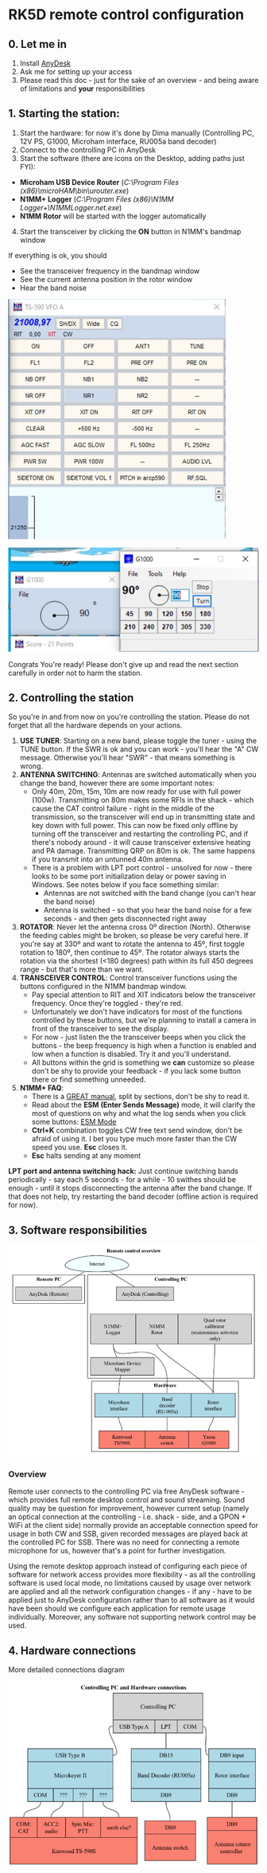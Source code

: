 # RK5D remote control configuration

## 0. Let me in
1. Install [AnyDesk](https://anydesk.com)
2. Ask me for setting up your access
3. Please read this doc - just for the sake of an overview - and being aware of limitations and **your** responsibilities
   
## 1. Starting the station:
1. Start the hardware: for now it's done by Dima manually (Controlling PC, 12V PS, G1000, Microham interface, RU005a band decoder)
2. Connect to the controlling PC in AnyDesk
3. Start the software (there are icons on the Desktop, adding paths just FYI):
- **Microham USB Device Router** (*C:\Program Files (x86)\microHAM\bin\urouter.exe*)
- **N1MM+ Logger** (*C:\Program Files (x86)\N1MM Logger+\N1MMLogger.net.exe*)
- **N1MM Rotor** will be started with the logger automatically
4. Start the transceiver by clicking the **ON** button in N1MM's bandmap window

If everything is ok, you should
- See the transceiver frequency in the bandmap window
- See the current antenna position in the rotor window
- Hear the band noise

![bandmap](bandmap.png)

![bandmap](rotor.png)

Congrats You're ready! Please don't give up and read the next section carefully in order not to harm the station.

## 2. Controlling the station
So you're in and from now on you're controlling the station. Please do not forget that all the hardware depends on your actions.
1. **USE TUNER**: Starting on a new band, please toggle the tuner - using the TUNE button. If the SWR is ok and you can work - you'll hear the "A" CW message. Otherwise you'll hear "SWR" - that means something is wrong.
2. **ANTENNA SWITCHING**: Antennas are switched automatically when you change the band, however there are some important notes:
    - Only 40m, 20m, 15m, 10m are now ready for use with full power (100w). 
  Transmitting on 80m makes some RFIs in the shack - which cause the CAT control failure - right in the middle of the transmission, so the transceiver will end up in transmitting state and key down with full power. 
  This can now be fixed only offline by turning off the transceiver and restarting the controlling PC, and if there's nobody around - it will cause transceiver extensive heating and PA damage. Transmitting QRP on 80m is ok.
  The same happens if you transmit into an untunned 40m antenna.
    - There is a problem with LPT port control - unsolved for now - there looks to be some port initialization delay or power saving in Windows.
  See notes below if you face something similar: 
      - Antennas are not switched with the band change (you can't hear the band noise)
      - Antenna is switched - so that you hear the band noise for a few seconds - and then gets disconnected right away
3. **ROTATOR**: Never let the antenna cross 0º direction (North). Otherwise the feeding cables might be broken, so please be very careful here.
If you're say at 330º and want to rotate the antenna to 45º, first toggle rotation to 180º, then continue to 45º.
The rotator always starts the rotation via the shortest (<180 degrees) path within its full 450 degrees range - but that's more than we want.
4. **TRANSCEIVER CONTROL**: Control transceiver functions using the buttons configured in the N1MM bandmap window.
    - Pay special attention to RIT and XIT indicators below the transceiver frequency. Once they're toggled - they're red.
    - Unfortunately we don't have indicators for most of the functions controlled by these buttons, but we're planning to install a camera in front of the transceiver to see the display.
    - For now - just listen the the transceiver beeps when you click the buttons - the beep frequency is high when a function is enabled and low when a function is disabled. Try it and you'll understand.
    - All buttons within the grid is something we **can** customize so please don't be shy to provide your feedback - if you lack some button there or find something unneeded.
5. **N1MM+ FAQ**:
    - There is a [GREAT manual](https://n1mmwp.hamdocs.com/), split by sections, don't be shy to read it.
    - Read about the **ESM (Enter Sends Message)** mode, it will clarify the most of questions on why and what the log sends when you click some buttons: [ESM Mode](https://n1mmwp.hamdocs.com/setup/keyboard-shortcuts/#enter-sends-message-mode-esm)
    - **Ctrl+K** combination toggles CW free text send window, don't be afraid of using it. I bet you type much more faster than the CW speed you use. **Esc** closes it.
    - **Esc** halts sending at any moment
    
**LPT port and antenna switching hack:**
Just continue switching bands periodically - say each 5 seconds - for a while - 10 swithes should be enough - until it stops disconnecting the antenna after the band change.
If that does not help, try restarting the band decoder (offline action is required for now).

## 3. Software responsibilities
![software](gv/sw.png)

### Overview
Remote user connects to the controlling PC via free AnyDesk software - which provides full remote desktop control and sound streaming. Sound quality may be question for improvement, however current setup (namely an optical connection at the controlling - i.e. shack - side, and a GPON + WiFi at the client side) normally provide an acceptable connection speed for usage in both CW and SSB, given recorded messages are played back at the controlled PC for SSB. There was no need for connecting a remote microphone for us, however that's a point for further investigation.

Using the remote desktop approach instead of configuring each piece of software for network access provides more flexibility - as all the controlling software is used local mode, no limitations caused by usage over network are applied and all the network configuration changes - if any - have to be applied just to AnyDesk configuration rather than to all software as it would have been should we configure each application for remote usage individually. Moreover, any software not supporting network control may be used.

## 4. Hardware connections
More detailed connections diagram 

![hardware](gv/hw.png)
